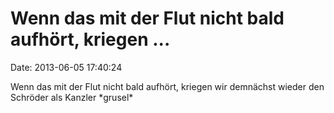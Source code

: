 Wenn das mit der Flut nicht bald aufhört, kriegen \...
======================================================

Date: 2013-06-05 17:40:24

Wenn das mit der Flut nicht bald aufhört, kriegen wir demnächst wieder
den Schröder als Kanzler \*grusel\*
